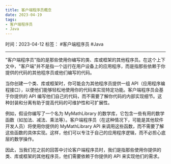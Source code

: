 ```yaml
---
title: 客户端程序员概念
date: 2023-04-19
tags: 
- 客户端程序员 
- Java 
---
```


时间：2023-04-12
标签： #客户端程序员 #Java 

---

"客户端程序员"指的是那些使用你编写的类、库或框架的其他程序员。在这个上下文中，"客户端"并不是指一个运行在用户设备上的应用程序，而是指那些依赖于你提供的代码的其他程序员或他们编写的代码。

当你创建一个类、库或框架时，你可能会为其他程序员提供一组 API（应用程序编程接口），以便他们能够轻松地使用你的代码来实现特定功能。客户端程序员会基于你提供的 API 编写他们自己的代码，而不需要了解你代码的内部实现细节。这种封装和分离有助于提高代码的可维护性和可扩展性。

例如，假设你编写了一个名为 MyMathLibrary 的数学库，它包含一些有用的数学函数（如加法、减法、乘法等）。客户端程序员（在这种情况下，可能是其他软件开发人员）将使用你提供的 MyMathLibrary API 来调用这些函数，而不需要了解这些函数的具体实现。这样，他们可以专注于自己的应用程序逻辑，而不必担心底层的数学操作。

因此，当我们在之前的回答中讨论客户端程序员时，我们是指那些使用你提供的类、库或框架的其他程序员，他们需要依赖于你提供的 API 来实现他们的需求。
